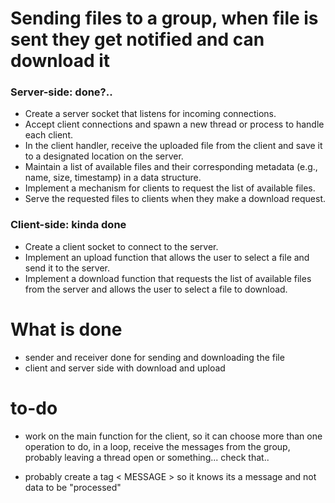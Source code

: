 # Sending files to a group, when file is sent they get notified and can download it

### Server-side: done?..

-   Create a server socket that listens for incoming connections.
-   Accept client connections and spawn a new thread or process to handle each client.
-   In the client handler, receive the uploaded file from the client and save it to a designated location on the server.
-   Maintain a list of available files and their corresponding metadata (e.g., name, size, timestamp) in a data structure.
-   Implement a mechanism for clients to request the list of available files.
-   Serve the requested files to clients when they make a download request.

### Client-side: kinda done

-   Create a client socket to connect to the server.
-   Implement an upload function that allows the user to select a file and send it to the server.
-   Implement a download function that requests the list of available files from the server and allows the user to select a file to download.

# What is done

-   sender and receiver done for sending and downloading the file
-   client and server side with download and upload

# to-do

-   work on the main function for the client, so it can choose more than one operation to do, in a loop, receive the messages from the group, probably leaving a thread open or something... check that..

-   probably create a tag < MESSAGE > so it knows its a message and not data to be "processed"
